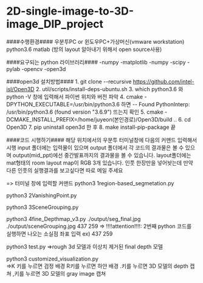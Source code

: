 # 2D-single-image-to-3D-image_DIP_project

####수행환경####
우분투PC or 윈도우PC+가상머신(vmware workstation)
python3.6
matlab (방의 layout 알아내기 위해서 open source사용)


####요구되는 python 라이브러리####
-numpy
-matplotlib
-numpy
-scipy
-pylab
-opencv
-open3d 


####open3d 설치방법####
1.
git clone --recursive https://github.com/intel-isl/Open3D
2.
util/scripts/install-deps-ubuntu.sh
3.
which python3.6 와 python -V 창에 입력해서 파이썬 위치와 버전 파악
4.
cmake -DPYTHON_EXECUTABLE=/usr/bin/python3.6 하면 
-- Found PythonInterp: /usr/bin/python3.6 (found version "3.6.9") 뜨는지 확인
5.
cmake -DCMAKE_INSTALL_PREFIX=/home/juyeon(본인경로)/Open3D/build ..
6.
cd Open3D
7.
pip uninstall open3d 한 후
8.
make install-pip-package 끝


####코드 시행하기####
해당 위치에서의 우분투 터미널창에 다음의 커맨드 입력해서 시행
input 폴더에는 입력물이 있으며
output 폴더에서 각 코드의 결과물은 볼 수 있으며 output(mid_ppt)에선 중간발표까지의 결과물을 볼 수 있습니다.
layout폴더에는 mat형태의 room layout map이 RGB 3개 있습니다.
인풋 한장만을 넣어놧는데 만약 다른 인풋의 실행결과를 보고싶다면 따로 메일 주세요

=> 터미널 창에 입력할 커맨드
python3 1region-based_segmetation.py 

python3 2VanishingPoint.py 

python3 3SceneGrouping.py 

python3 4fine_Depthmap_v3.py ./output/seg_final.jpg ./output/sceneGrouping.jpg 437 259 
=> !!!!attention!!!!: 2번째 python 코드를 실행하면 나오는 소실점 좌표 입력 ex) 437 259 

python3 test.py 
=>rough 3d 모델과 이상치 제거된 final depth 모델

python3 customized_visualization.py  
=>K 키를 누르면 검정 배경  R키를 누르면 하얀 배경 .키를 누르면 3D 모델의 depth 캡쳐 ,키를 누르면 3D 모델의 gray image 캡쳐


